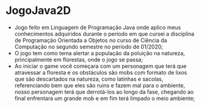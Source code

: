 # JogoJava2D

- Jogo feito em Linguagem de Programação Java onde aplico meus conhecimentos adquiridos durante o período em que cursei a disciplina de Programação Orientada a Objetos no curso de Ciência da Computação no segundo semestre no período de 01/2020; 
- O jogo tem como tema alertar a população da poluição na natureza, principalmente em florestas, onde o jogo se passa; 
- Ao iniciar o game você começara com um personagem que terá que atravessar a floresta e os obstáculos são mobs com formato de lixos que são descartados na natureza, como latinhas e sacolas, referenciando bem que eles são ruins e fazem mal para o ambiente, nosso personagem terá que derrotá-los ao longo da fase, chegando ao final enfrentara um grande mob e em fim terá limpado o meio ambiente;
